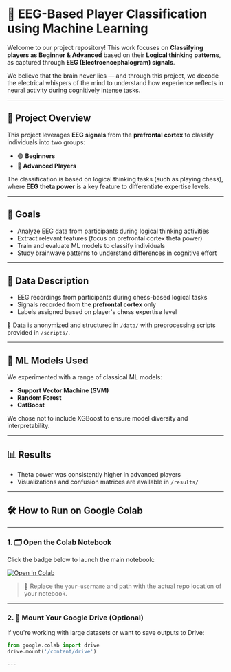# 🧠 EEG-Based Player Classification using Machine Learning

Welcome to our project repository! This work focuses on **Classifying players as Beginner & Advanced** based on their **Logical thinking patterns**, as captured through **EEG (Electroencephalogram) signals**.

We believe that the brain never lies — and through this project, we decode the electrical whispers of the mind to understand how experience reflects in neural activity during cognitively intense tasks.

---

## 🧬 Project Overview

This project leverages **EEG signals** from the **prefrontal cortex** to classify individuals into two groups:

- 🟢 **Beginners**
- 🔵 **Advanced Players**

The classification is based on logical thinking tasks (such as playing chess), where **EEG theta power** is a key feature to differentiate expertise levels.

---

## 🚀 Goals

- Analyze EEG data from participants during logical thinking activities
- Extract relevant features (focus on prefrontal cortex theta power)
- Train and evaluate ML models to classify individuals
- Study brainwave patterns to understand differences in cognitive effort

---

## 🧠 Data Description

- EEG recordings from participants during chess-based logical tasks
- Signals recorded from the **prefrontal cortex** only
- Labels assigned based on player's chess expertise level

📁 Data is anonymized and structured in `/data/` with preprocessing scripts provided in `/scripts/`.

---

## 🧪 ML Models Used

We experimented with a range of classical ML models:

-  **Support Vector Machine (SVM)**
-  **Random Forest**
-  **CatBoost**

We chose not to include XGBoost to ensure model diversity and interpretability.

---

## 📊 Results

- Theta power was consistently higher in advanced players
- Visualizations and confusion matrices are available in `/results/`

---
## 🛠️ How to Run on Google Colab

---

### 1. 🗂️ Open the Colab Notebook

Click the badge below to launch the main notebook:

[![Open In Colab](https://colab.research.google.com/assets/colab-badge.svg)](https://colab.research.google.com/github/your-username/eeg-player-classification/blob/main/notebooks/main.ipynb)

> 🔁 Replace the `your-username` and path with the actual repo location of your notebook.

---

### 2. 📁 Mount Your Google Drive (Optional)

If you're working with large datasets or want to save outputs to Drive:

```python
from google.colab import drive
drive.mount('/content/drive')

---



